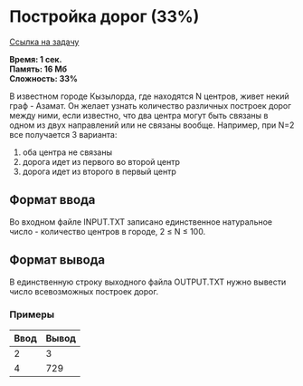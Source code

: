 <h1 class="title">Постройка дорог (33%)</h1>
<p><a href="https://acmp.ru/index.asp?main=task&id_task=742" target="_blank">Ссылка на задачу</a></p>
<p><b>Время: 1 сек.<br>Память: 16 Мб<br>Сложность: 33%</b></p>
<p>В известном городе Кызылорда, где находятся N центров, живет некий граф - Азамат. Он желает узнать количество различных построек дорог между ними, если известно, что два центра могут быть связаны в одном из двух направлений или не связаны вообще. Например, при N=2 все получается 3 варианта:</p>
<ol>
    <li>оба центра не связаны</li>
    <li>дорога идет из первого во второй центр</li>
    <li>дорога идет из второго в первый центр</li>
</ol>
<h2>Формат ввода</h2>
<p class="text">Во входном файле INPUT.TXT записано единственное натуральное число - количество центров в городе, 2 ≤ N ≤ 100.</p>
<h2>Формат вывода</h2>
<p class=text>В единственную строку выходного файла OUTPUT.TXT нужно вывести число всевозможных построек дорог.</p>
<h3>Примеры</h3>
<table class="sample-tests">
  <thead>
     <tr>
        <th>Ввод</th>
        <th>Вывод</th>
     </tr>
  </thead>
  <tbody>
     <tr>
        <td>2</td>
        <td>3</td>
     </tr>
     <tr>
        <td>4</td>
        <td>729</td>
     </tr>
  </tbody>
</table>